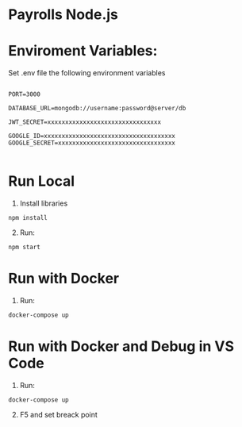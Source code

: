 # Payrolls Node.js

# Enviroment Variables:

Set .env file the following environment variables

```

PORT=3000

DATABASE_URL=mongodb://username:password@server/db

JWT_SECRET=xxxxxxxxxxxxxxxxxxxxxxxxxxxxxxxx

GOOGLE_ID=xxxxxxxxxxxxxxxxxxxxxxxxxxxxxxxxxxxxx
GOOGLE_SECRET=xxxxxxxxxxxxxxxxxxxxxxxxxxxxxxxxx


```

# Run Local

1. Install libraries

```
npm install
```

2. Run:

```
npm start
```

# Run with Docker

1. Run:
```
docker-compose up

```

# Run with Docker and Debug in VS Code

1. Run:

```
docker-compose up
```
2. F5 and set breack point
